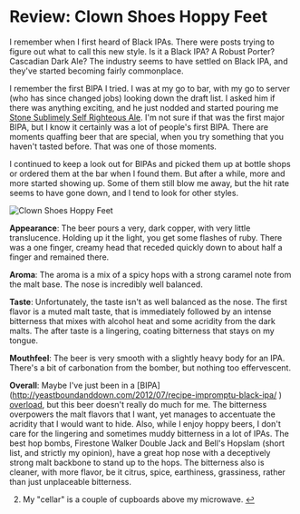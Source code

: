 Review: Clown Shoes Hoppy Feet
==============================

I remember when I first heard of Black IPAs. There were posts trying to figure out what to call this new style. Is it a Black IPA? A Robust Porter? Cascadian Dark Ale? The industry seems to have settled on Black IPA, and they've started becoming fairly commonplace.

I remember the first BIPA I tried. I was at my go to bar, with my go to server (who has since changed jobs) looking down the draft list. I asked him if there was anything exciting, and he just nodded and started pouring me [Stone Sublimely Self Righteous Ale](http://beeradvocate.com/beer/profile/147/38470). I'm not sure if that was the first major BIPA, but I know it certainly was a lot of people's first BIPA. There are moments quaffing beer that are special, when you try something that you haven't tasted before. That was one of those moments.

I continued to keep a look out for BIPAs and picked them up at bottle shops or ordered them at the bar when I found them. But after a while, more and more started showing up. Some of them still blow me away, but the hit rate seems to have gone down, and I tend to look for other styles.

![Clown Shoes Hoppy Feet](http://www.yeastboundanddown.com/wp-content/uploads/2012/06/tumblr_m67f9avhWz1rzr3i9o1_500.jpg "tumblr_m67f9avhWz1rzr3i9o1_500")

**Appearance**: The beer pours a very, dark copper, with very little translucence. Holding up it the light, you get some flashes of ruby. There was a one finger, creamy head that receded quickly down to about half a finger and remained there.

**Aroma**: The aroma is a mix of a spicy hops with a strong caramel note from the malt base. The nose is incredibly well balanced.

**Taste**: Unfortunately, the taste isn't as well balanced as the nose. The first flavor is a muted malt taste, that is immediately followed by an intense bitterness that mixes with alcohol heat and some acridity from the dark malts. The after taste is a lingering, coating bitterness that stays on my tongue.

**Mouthfeel**: The beer is very smooth with a slightly heavy body for an IPA. There's a bit of carbonation from the bomber, but nothing too effervescent.

**Overall**: Maybe I've just been in a [BIPA](http://yeastboundanddown.com/2012/07/recipe-impromptu-black-ipa/ ‎) [overload](http://www.yeastboundanddown.com/2012/06/brooklyn-waterfront-beer-festival), but this beer doesn't really do much for me. The bitterness overpowers the malt flavors that I want, yet manages to accentuate the acridity that I would want to hide. Also, while I enjoy hoppy beers, I don't care for the lingering and sometimes muddy bitterness in a lot of IPAs. The best hop bombs, Firestone Walker Double Jack and Bell's Hopslam (short list, and strictly my opinion), have a great hop nose with a deceptively strong malt backbone to stand up to the hops. The bitterness also is cleaner, with more flavor, be it citrus, spice, earthiness, grassiness, rather than just unplaceable bitterness.

2.  My "cellar" is a couple of cupboards above my microwave. [↩](#1_text)